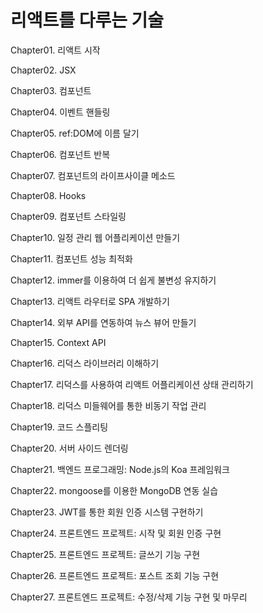 # 리액트를 다루는 기술
Chapter01. 리액트 시작

Chapter02. JSX

Chapter03. 컴포넌트

Chapter04. 이벤트 핸들링

Chapter05. ref:DOM에 이름 달기

Chapter06. 컴포넌트 반복

Chapter07. 컴포넌트의 라이프사이클 메소드

Chapter08. Hooks

Chapter09. 컴포넌트 스타일링

Chapter10. 일정 관리 웹 어플리케이션 만들기

Chapter11. 컴포넌트 성능 최적화

Chapter12. immer를 이용하여 더 쉽게 불변성 유지하기

Chapter13. 리액트 라우터로 SPA 개발하기

Chapter14. 외부 API를 연동하여 뉴스 뷰어 만들기

Chapter15. Context API

Chapter16. 리덕스 라이브러리 이해하기

Chapter17. 리덕스를 사용하여 리액트 어플리케이션 상태 관리하기

Chapter18. 리덕스 미들웨어를 통한 비동기 작업 관리

Chapter19. 코드 스플리팅

Chapter20. 서버 사이드 렌더링

Chapter21. 백엔드 프로그래밍: Node.js의 Koa 프레임워크

Chapter22. mongoose를 이용한 MongoDB 연동 실습

Chapter23. JWT를 통한 회원 인증 시스템 구현하기

Chapter24. 프론트엔드 프로젝트: 시작 및 회원 인증 구현

Chapter25. 프론트엔드 프로젝트: 글쓰기 기능 구현

Chapter26. 프론트엔드 프로젝트: 포스트 조회 기능 구현

Chapter27. 프론트엔드 프로젝트: 수정/삭제 기능 구현 및 마무리
